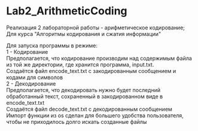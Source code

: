 # Lab2_ArithmeticCoding
Реализация 2 лабораторной работы - арифметическое кодирование; Для курса "Алгоритмы кодирования и сжатия информации" <br />

Для запуска программы в режиме:  <br />
            1 - Кодирование <br /> 
                      Предполагается, что кодирование производим над содержимым файла из той же директории, где хранится программа, input.txt.  
                      Создаётся файл encode_text.txt с закодированным сообщением и кодами для символов   <br /> 
            2 - Декодирование  <br />
                      Предполагается, что декодировать нужно будет последний обработанный текст, сохраненный в закодированном виде в  encode_text.txt <br />
                      Создаётся файл decode_text.txt с декодированным сообщением  <br />
Импорт функции из os сделан для большего удобства пользователя, чтобы не приходилось долго искать созданные файлы  <br />

